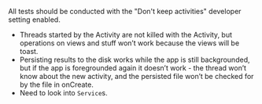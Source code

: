 All tests should be conducted with the "Don't keep activities" developer setting enabled.

*   Threads started by the Activity are not killed with the Activity, but operations on views and
    stuff won’t work because the views will be toast.
*   Persisting results to the disk works while the app is still backgrounded, but if the app is
    foregrounded again it doesn’t work - the thread won’t know about the new activity, and the
    persisted file won’t be checked for by the file in onCreate.
*   Need to look into `Service`s.
